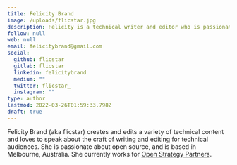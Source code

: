 ```yaml
---
title: Felicity Brand
image: /uploads/flicstar.jpg
description: Felicity is a technical writer and editor who is passionate about open source.
follow: null
web: null
email: felicitybrand@gmail.com
social:
  github: flicstar
  gitlab: flicstar
  linkedin: felicitybrand
  medium: ""
  twitter: flicstar_
  instagram: ""
type: author
lastmod: 2022-03-26T01:59:33.798Z
draft: true
---
```


Felicity Brand (aka flicstar) creates and edits a variety of technical content and loves to speak about the craft of writing and editing for technical audiences.
She is passionate about open source, and is based in Melbourne, Australia. She currently works for [Open Strategy Partners](https://openstrategypartners.com/).
